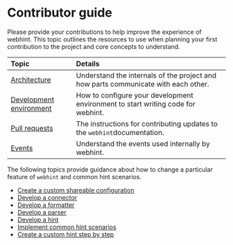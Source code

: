 # Contributor guide

Please provide your contributions to help improve the experience of webhint.
This topic outlines the resources to use when planning your first contribution
to the project and core concepts to understand.

| Topic | Details |
|:--- |:--- |
| [Architecture][GettingStartedArchitecture] | Understand the internals of the project and how parts communicate with each other. |
| [Development environment][GettingStartedDevelopmentEnvironment] | How to configure your development environment to start writing code for webhint. |
| [Pull requests][GettingStartedPullRequests] | The instructions for contributing updates to the `webhint`documentation. |
| [Events][GettingStartedEvents] | Understand the events used internally by webhint. |

The following topics provide guidance about how to change a particular feature
of `webhint` and common hint scenarios.

* [Create a custom shareable configuration][HowToConfiguration]
* [Develop a connector][HowToConnector]
* [Develop a formatter][HowToFormatter]
* [Develop a parser][HowToParser]
* [Develop a hint][HowToHint]
* [Implement common hint scenarios][HowToCommonHintScenarios]
  <!-- TODO * [Build the docs locally]() -->
* [Create a custom hint step by step][GuidesCreateCustomHint]

<!-- links -->

[GettingStartedArchitecture]: ./getting-started/architecture.md "Architecture"
[GettingStartedDevelopmentEnvironment]: ./getting-started/development-environment.md "Development environment"
[GettingStartedPullRequests]: ./getting-started/pull-requests.md "Pull requests"
[GettingStartedEvents]: ./getting-started/events.md "Events"
[HowToConfiguration]: ./how-to/configuration.md "Create a custom shareable configuration"
[HowToConnector]: ./how-to/connector.md "Develop a connector"
[HowToFormatter]: ./how-to/formatter.md "Develop a formatter"
[HowToParser]: ./how-to/parser.md "Develop a parser"
[HowToHint]: ./how-to/hint.md "Develop a hint"
[HowToCommonHintScenarios]: ./how-to/common-hint-scenarios.md "Implement common hint scenarios"
[GuidesCreateCustomHint]: ./guides/create-custom-hint.md "Create a custom hint step-by-step"
